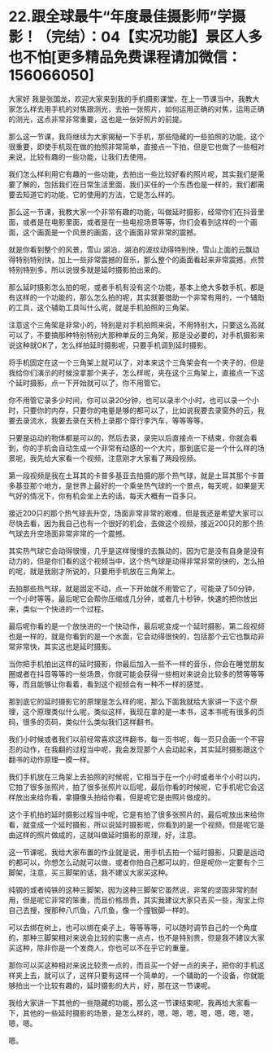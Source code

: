 # 22.跟全球最牛“年度最佳摄影师”学摄影！（完结）：04【实况功能】景区人多也不怕[更多精品免费课程请加微信：156066050]

大家好 我是张国龙，欢迎大家来到我的手机摄影课堂，在上一节课当中，我教大家怎么样去用手机的对焦跟测光，去拍一张照片，如何运用正确的对焦，运用正确的测光，这点非常非常重要，这也是一张好照片的前提。

那么这一节课，我将继续为大家揭秘一下手机，那些隐藏的一些拍照的功能，这个很重要，即使手机现在做的拍照非常简单，直接点一下拍，但是它也做了一些相对来说，比较有趣的一些功能，让我们去使用。

我们怎么样利用它有趣的一些功能，去拍出一些比较好看的照片呢，其实我们是需要了解的，包括我们在日常生活里面，我们买任的一个东西也是一样的，我们都需要去知道它的功能，它的使用的方法，它是怎么样的。

那么这一节课，我教大家一个非常有趣的功能，叫做延时摄影，经常你们在抖音里面，或者是在电影里面，或者是在一些电视场景等等，你们会看到这样的一个画面，这个画面是一个风景的画面，这个画面非常非常的震撼。

就是你看到整个的风景，雪山 湖泊，湖泊的波纹动得特别快，雪山上面的云飘动得特别特别快，加上一些非常震撼的音乐，那么整个的画面看起来非常震撼，点赞特别特别多，所以说很多就是延时摄影拍出来的。

那么延时摄影怎么拍的呢，或者手机有没有这个功能，基本上绝大多数手机，都是有这样的一个功能的，那么怎么拍的呢，其实就要借助一个非常有用的，一个辅助的工具，这个辅助工具叫什么呢，就是手机拍照的三角架。

注意这个三角架是非常小的，特别是对手机拍照来说，不用特别大，只要这么高就可以了，不要搞那种特别特别大那种单反的三角架，那是没必要的，对手机摄影来说这种就OK了，怎么样拍延时摄影呢，只要手机调到延时摄影。

将手机固定在这一个三角架上就可以了，对本来这个三角架会有一个夹子的，但是我给你们演示的时候没拿那个夹子，怎么样呢，夹在这个三角架上，直接点一下这个延时摄影，点一下开始就可以了，你不用管它。

你不用管它录多少时间，你可以录20分钟，也可以录半个小时，也可以录一个小时，只要你的内存，只要你的电量是够的都可以了，比如说我要去录窗外的云，我要去录流水，我要去录在天桥上录那个穿行李汽车，等等等等。

只要是运动的物体都是可以的，然后去录，录完以后直接点一下结束，你就会看到，你的手机会自动生成一个非常有动感的一个大片，那到底它是一个什么样的场景呢，我先给大家看一个视频，注意刚才大家看了两段视频。

第一段视频是我在土耳其的卡普多基亚去拍摄的那个热气球，就是土耳其那个卡普多基亚那个地方，是世界上最好的一个乘坐热气球的一个景点，每天呢，如果是天气好的情况下，你有机会坐上去的话，每天大概有一百多只。

接近200只的那个热气球去升空，场面非常非常的艰难，但是我还是希望大家可以尽快去看，因为我自己也有一个很好的机会，去做这个视频，接近200只的那个热气球去升空场面非常非常的一个震撼。

其实热气球它会动得很慢，几乎是这样慢慢的去飘动的，因为它是没有自身是没有动力的，但是你们看的这个视频当中，这个热气球是动得非常非常的快的，怎么拍的呢，就是我刚才所说的，只要用手机放在三角架上。

去拍那些热气球，就是固定不动，点一下开始就不用管它了，可能录了50分钟，一个小时等等，最后呢它会帮你压缩成几分钟，或者几十秒钟，快速的把你放出来，类似一个快进的一个过程。

最后呢你看的是一个放快进的一个快动作，最后呢变成一个延时摄影，第二段视频也是一样的，就是你看到的是一个水面，它会动得很快的，包括那个云它也飘动非常非常快，其实这也是延时摄影。

当你把手机拍出这样的延时摄影，你最后加入一些不一样的音乐，你会在睡觉朋友圈或者在抖音等等的一些场景，你就可能会获得一些相对来说会比较多的赞等等等等，而且能够让你看着，看到这个视频会有一种不一样的感觉。

那到底它的延时摄影它的原理是怎么样的呢，那么下面我就给大家讲一下这个原理，这个原理类似什么呢，类似这样，我现在拿的是一本书，这本书呢有很多的页码，很多的页码，类似什么类似我们这样翻书。

我们小时候或者我们以前经常喜欢这样翻书，每一页书呢，每一页只会画一个不容忍的动作，在我翻的过程当中呢，我会发现那个人会动起来，其实延时摄影跟这个翻书的动作原理一模一样。

我们手机放在三角架上去拍照的时候呢，它相当于在一个小时或者半个小时以内，它拍了很多张照片，拍了很多张照片以后呢，最后你看的时候呢，它手机呢它会这样放出来给你看，拿摄像头拍给你看，但是呢它是由照片做成的。

这个手机拍的延时摄影过程当中呢，它是有拍了很多张照片的，最后呢放出来给你看，就变成一个延时摄影，所以说延时摄影呢，你看到的是一个视频，但是呢它是由这样的照片做成的，这就叫做延时摄影的原理，好，注意。

这一节课呢，我给大家布置的作业就是说，用手机去拍一个延时摄影，只要是运动的都可以，你想怎么动就可以做，或者你拍自己都可以的，但是呢你一定要有个三脚架，注意，买三脚架的话，我不建议大家买这种。

纯钢的或者纯铁的这种三脚架，因为这种三脚架它虽然说，非常的坚固非常的耐用，但是呢它非常的笨重，而且价格昂贵，其实我建议大家只去买一些，淘宝上你自己去搜，搜那种八爪鱼，八爪鱼，像一个撞银脚一样的。

可以去绑在树上，也可以绑在桌子上，等等等等，可以随时调节自己的一个角度的，那种三脚架相对来说会比较的实惠一点点，也不是特别贵，但是我不建议大家买这种，除非你是一个发商人，你也可以不在乎它的重量。

那你可以买这种相对来说比较贵一点的，而且买一个好一点的夹子，把你的手机这样夹上去，就可以了，这样只要有这样一个简单的，一个辅助的一个设备，你就能够拍出一个比较有趣的，延时摄影的大片，好，那在这一节课呢。

我给大家讲一下其他的一些隐藏的功能，那么这一节课结束呢，我再给大家看一下，其他的一些延时摄影的场景，是怎么样的，嗯，嗯，嗯，嗯，嗯，嗯，嗯，嗯，嗯。

嗯。